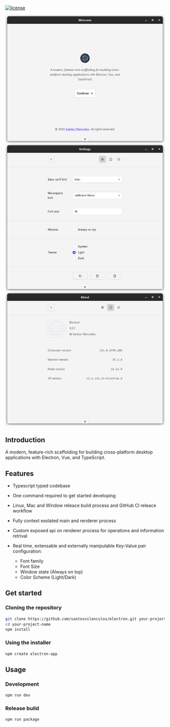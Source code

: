 [![license](https://img.shields.io/github/license/SantosVilanculos/electron)](https://github.com/SantosVilanculos/electron/blob/main/LICENSE)

![Welcome screen](./docs/screenshot_1.png)
![Settings screen](./docs/screenshot_2.png)
![About screen](./docs/screenshot_3.png)

## Introduction

A modern, feature-rich scaffolding for building cross-platform desktop applications with Electron, Vue, and TypeScript.

## Features

- Typescript typed codebase
- One command required to get started developing
- Linux, Mac and Window releace build process and GitHub CI releace workflow
- Fully context exolated main and renderer process
- Custom exposed api on renderer process for operations and information retrival
- Real time, extensable and externally manipulable Key-Value pair configuration:

  - Font family
  - Font Size
  - Window state (Always on top)
  - Color Scheme (Light/Dark)

## Get started

### Cloning the repository

```sh
git clone https://github.com/santosvilanculos/electron.git your-project-name
cd your-project-name
npm install
```

### Using the installer

```sh
npm create electron-app
```

## Usage

### Development

```sh
npm run dev
```

### Release build

```sh
npm run package
```
